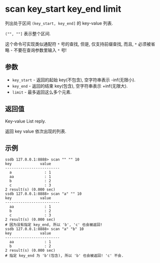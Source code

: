 # scan key_start key_end limit

列出处于区间 `(key_start, key_end]` 的 key-value 列表.

`("", ""]` 表示整个区间.

这个命令可实现类似通配符 `*` 号的查找, 但是, 仅支持前缀查找, 而且, `*` 必须被省略 - 不要在查询参数里输入 `*` 号!

## 参数

* `key_start` - 返回的起始 key(不包含), 空字符串表示 -inf(无限小).
* `key_end` - 返回的结束 key(包含), 空字符串表示 +inf(无限大).
* `limit` - 最多返回这么多个元素. 

## 返回值

Key-value List reply.

返回 key value 依次出现的列表.

## 示例

	ssdb 127.0.0.1:8888> scan "" "" 10
	key             value
	-------------------------
	  a               : 1
	  aa              : 1
	  b               : 2
	  c               : 3
	2 result(s) (0.000 sec)
	ssdb 127.0.0.1:8888> scan "a" "" 10
	key             value
	-------------------------
	  aa              : 1
	  b               : 2
	  c               : 3
	2 result(s) (0.000 sec)
	# 因为没有指定 key_end, 所以 'b', 'c' 也会被返回!
	ssdb 127.0.0.1:8888> scan "a" "b" 10
	key             value
	-------------------------
	  aa              : 1
	  b               : 2
	2 result(s) (0.000 sec)
	# 指定 key_end 为 'b'(包含), 所以 'b' 也会被返回! 'c' 不会.
